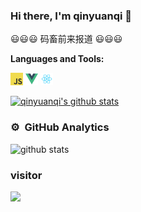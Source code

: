 ### Hi there, I'm qinyuanqi 👋

😃😃😃 码畜前来报道 😃😃😃

**Languages and Tools:**  

<code><img height="20" src="https://raw.githubusercontent.com/github/explore/80688e429a7d4ef2fca1e82350fe8e3517d3494d/topics/javascript/javascript.png"></code>
<code><img height="20" src="https://raw.githubusercontent.com/github/explore/80688e429a7d4ef2fca1e82350fe8e3517d3494d/topics/vue/vue.png"></code>
<code><img height="20" src="https://raw.githubusercontent.com/github/explore/80688e429a7d4ef2fca1e82350fe8e3517d3494d/topics/react/react.png"></code>

[![qinyuanqi's github stats](https://github-readme-stats.vercel.app/api?username=qinyuanqiblog&show_icons=true)](https://github.com/anuraghazra/github-readme-stats)

### ⚙️ &nbsp;GitHub Analytics

![github stats](https://github-readme-stats.vercel.app/api/top-langs/?username=qinyuanqiblog&layout=compact&theme=dracula)

### visitor
![](https://profile-counter.glitch.me/qinyuanqiblog/count.svg)
